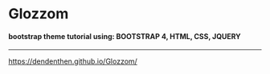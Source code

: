 # Glozzom
#### bootstrap theme tutorial using: BOOTSTRAP 4, HTML, CSS, JQUERY
---
https://dendenthen.github.io/Glozzom/
